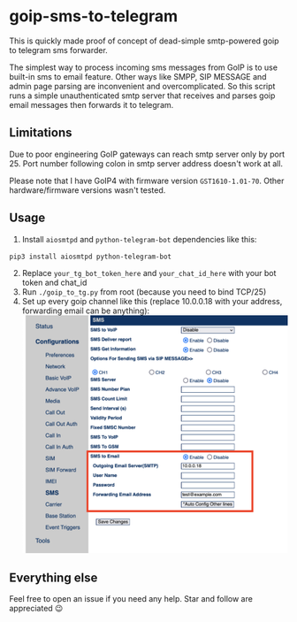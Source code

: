 # goip-sms-to-telegram
 This is quickly made proof of concept of dead-simple smtp-powered goip to telegram sms forwarder.

 The simplest way to process incoming sms messages from GoIP is to use built-in sms to email feature. Other ways like SMPP, SIP MESSAGE and admin page parsing are inconvenient and overcomplicated. So this script runs a simple unauthenticated smtp server that receives and parses goip email messages then forwards it to telegram.

 ## Limitations
 Due to poor engineering GoIP gateways can reach smtp server only by port 25. Port number following colon in smtp server address doesn't work at all.
 
 Please note that I have GoIP4 with firmware version ```GST1610-1.01-70```. Other hardware/firmware versions wasn't tested.

 ## Usage
 1. Install ```aiosmtpd``` and ```python-telegram-bot``` dependencies like this:
   ```
   pip3 install aiosmtpd python-telegram-bot
   ```
 2. Replace ```your_tg_bot_token_here``` and ```your_chat_id_here``` with your bot token and chat_id
 3. Run ```./goip_to_tg.py``` from root (because you need to bind TCP/25)
 4. Set up every goip channel like this (replace 10.0.0.18 with your address, forwarding email can be anything):
 ![goip sms settings screenshot](assets/screenshot.png)

 ## Everything else
 Feel free to open an issue if you need any help. Star and follow are appreciated 😉
